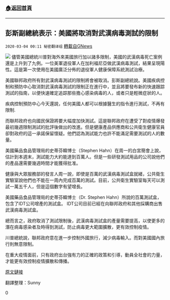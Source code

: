 ###  [:house:返回首頁](https://github.com/ourhimalayas/txt)
---

## 彭斯副總統表示：美國將取消對武漢病毒測試的限制
`2020-03-04 00:11 秘密翻译组` [轉載自GNews](https://gnews.org/zh-hant/130752/)

![](https://s3-ap-northeast-1.amazonaws.com/news.guo.offload.media/wp-content/uploads/2020/03/04000842/%E7%97%85%E6%AF%92%E6%B5%8B%E8%AF%95.jpg)
儘管美國總統川普對海外來美國旅行加以諸多限制，美國的武漢病毒死亡案例還是上升到了九例。一位美軍退役軍人在加利福尼亞做武漢病毒測試，結果呈現陽性。這是第一次使用在美國廣泛分佈的退役軍人健康保障系統測試治療。

美國聯邦政府所有對武漢病毒測試的限制將會被取消。彭斯副總統說。美國疾病控制和預防中心取消對武漢病毒測試的限制正在進行中，並且將要發布新的快速跟踪測試的指南，以便快速確定追踪那些擔心感染病毒的人，或者只是輕微症狀的人。

疾病控制預防中心今天還說，任何美國人都可以根據醫生的指令進行測試，不再有限制.

而聯邦政府也向國民保證將要大幅度加快測試。這是聯邦政府在遭受了對疫情爆發最初幾週限制測試的批評後做出的改進。但是健康產品供應商和公共衛生健康官員卻對政府的這一承諾保留懷疑。他們認為測試能力也許不能滿足需要測試的人的數量。

美國藥品食品管理局的史蒂芬韓博士（Stephen Hahn）在周一的白宮簡會上說，估計到本週末，測試能力大約能達到百萬人。但是一些研發測試用品的公司說他們的產品還需要幾週時間才能獲得批准。

健康與大眾服務部的發言人周一說，即使是百萬的武漢病毒測試盒就緒，公共衛生實驗室說他們也不能在一周內完成百萬的測試。目前，公共衛生實驗室每天可以測試一萬五千人，但是這個數字有望增長。

美國藥品食品管理局的史蒂芬韓博士（Dr. Stephen Hahn）所說的百萬測試盒，包含了IDT公司增產的測試盒。 IDT公司目前已經在向聯邦政府和其他採購商出售武漢病毒測試盒。

總而言之，政府取消了測試限制後，武漢病毒測試盒的產量需要提高，以使更多的潛在病毒感染者及時得到測試，防止病毒更大範圍擴散，更有效控制疫情。

川普總統說，聯邦政府意在進一步控制外國旅行，減少病毒輸入。而對美國國內旅行則無意限制。

在重大疫情面前，只有政府出台強有力的正確的政策和引導，動員全社會的力量，才能更有效控制疫情擴散和傳播。

[原文鏈接](https://www.nytimes.com/2020/03/03/world/coronavirus-live-news-updates.html)

翻譯整理：Sunny

0
